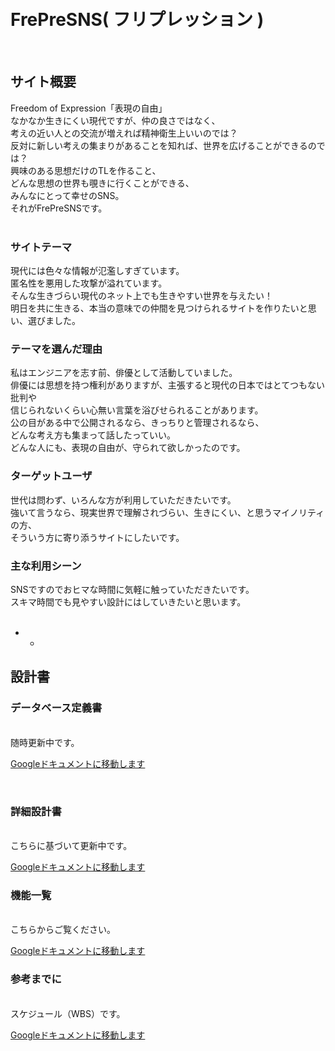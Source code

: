 <br>
<br>

# FrePreSNS( フリプレッション )

<br>

## サイト概要
Freedom of Expression「表現の自由」<br>
なかなか生きにくい現代ですが、仲の良さではなく、<br>
考えの近い人との交流が増えれば精神衛生上いいのでは？<br>
反対に新しい考えの集まりがあることを知れば、世界を広げることができるのでは？<br>
興味のある思想だけのTLを作ること、<br>
どんな思想の世界も覗きに行くことができる、<br>
みんなにとって幸せのSNS。<br>
それがFrePreSNSです。<br>
<br>

### サイトテーマ
現代には色々な情報が氾濫しすぎています。<br>
匿名性を悪用した攻撃が溢れています。<br>
そんな生きづらい現代のネット上でも生きやすい世界を与えたい！<br>
明日を共に生きる、本当の意味での仲間を見つけられるサイトを作りたいと思い、選びました。<br>

### テーマを選んだ理由
私はエンジニアを志す前、俳優として活動していました。<br>
俳優には思想を持つ権利がありますが、主張すると現代の日本ではとてつもない批判や<br>
信じられないくらい心無い言葉を浴びせられることがあります。<br>
公の目がある中で公開されるなら、きっちりと管理されるなら、<br>
どんな考え方も集まって話したっていい。<br>
どんな人にも、表現の自由が、守られて欲しかったのです。<br>


### ターゲットユーザ
世代は問わず、いろんな方が利用していただきたいです。<br>
強いて言うなら、現実世界で理解されづらい、生きにくい、と思うマイノリティの方、<br>
そういう方に寄り添うサイトにしたいです。<br>

### 主な利用シーン
SNSですのでおヒマな時間に気軽に触っていただきたいです。<br>
スキマ時間でも見やすい設計にはしていきたいと思います。<br>
<br>

- - 

## 設計書


### データベース定義書
<br>
随時更新中です。<br>

[Googleドキュメントに移動します](https://docs.google.com/spreadsheets/d/1LJDf-PTz2rxxBPnCHkduCCveFnAMm-yxTkbmD6VxaNY/edit#gid=484817952)

<br>

### 詳細設計書
<br>
こちらに基づいて更新中です。<br>

[Googleドキュメントに移動します](https://docs.google.com/spreadsheets/d/1ELdvGt2tc8qumAhRqrdeybJLEICKoSfhN-yjP-pc4kQ/edit#gid=2019313919)
<br>

### 機能一覧
<br>
こちらからご覧ください。<br>

[Googleドキュメントに移動します](https://docs.google.com/spreadsheets/d/1-G0ooqs94KSpr2QMj2FbsxY0Ie-k0rswbSFvwwAepUI/edit#gid=0)
<br>

### 参考までに
<br>
スケジュール（WBS）です。<br>

[Googleドキュメントに移動します](https://docs.google.com/spreadsheets/d/1tgcUZLeBETO5J1ap4PkeI7nnB0Fe5afuVtAP8pvLnDw/edit#gid=1773513600)